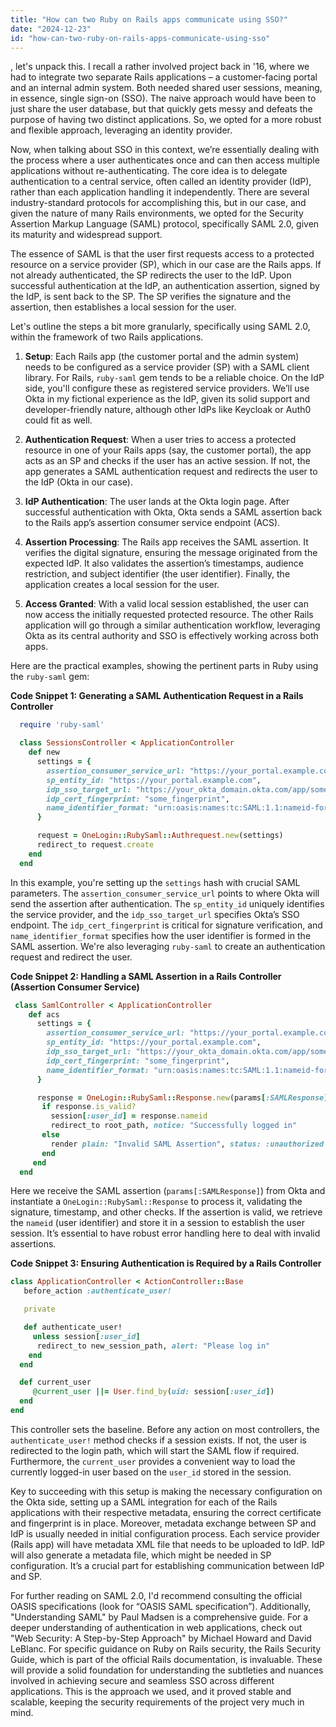 ```yaml
---
title: "How can two Ruby on Rails apps communicate using SSO?"
date: "2024-12-23"
id: "how-can-two-ruby-on-rails-apps-communicate-using-sso"
---
```


, let's unpack this. I recall a rather involved project back in '16, where we had to integrate two separate Rails applications – a customer-facing portal and an internal admin system. Both needed shared user sessions, meaning, in essence, single sign-on (SSO). The naive approach would have been to just share the user database, but that quickly gets messy and defeats the purpose of having two distinct applications. So, we opted for a more robust and flexible approach, leveraging an identity provider.

Now, when talking about SSO in this context, we’re essentially dealing with the process where a user authenticates once and can then access multiple applications without re-authenticating. The core idea is to delegate authentication to a central service, often called an identity provider (IdP), rather than each application handling it independently. There are several industry-standard protocols for accomplishing this, but in our case, and given the nature of many Rails environments, we opted for the Security Assertion Markup Language (SAML) protocol, specifically SAML 2.0, given its maturity and widespread support.

The essence of SAML is that the user first requests access to a protected resource on a service provider (SP), which in our case are the Rails apps. If not already authenticated, the SP redirects the user to the IdP. Upon successful authentication at the IdP, an authentication assertion, signed by the IdP, is sent back to the SP. The SP verifies the signature and the assertion, then establishes a local session for the user.

Let's outline the steps a bit more granularly, specifically using SAML 2.0, within the framework of two Rails applications.

1.  **Setup**: Each Rails app (the customer portal and the admin system) needs to be configured as a service provider (SP) with a SAML client library. For Rails, `ruby-saml` gem tends to be a reliable choice. On the IdP side, you'll configure these as registered service providers. We’ll use Okta in my fictional experience as the IdP, given its solid support and developer-friendly nature, although other IdPs like Keycloak or Auth0 could fit as well.

2.  **Authentication Request**: When a user tries to access a protected resource in one of your Rails apps (say, the customer portal), the app acts as an SP and checks if the user has an active session. If not, the app generates a SAML authentication request and redirects the user to the IdP (Okta in our case).

3.  **IdP Authentication**: The user lands at the Okta login page. After successful authentication with Okta, Okta sends a SAML assertion back to the Rails app’s assertion consumer service endpoint (ACS).

4.  **Assertion Processing**: The Rails app receives the SAML assertion. It verifies the digital signature, ensuring the message originated from the expected IdP. It also validates the assertion’s timestamps, audience restriction, and subject identifier (the user identifier). Finally, the application creates a local session for the user.

5.  **Access Granted**: With a valid local session established, the user can now access the initially requested protected resource. The other Rails application will go through a similar authentication workflow, leveraging Okta as its central authority and SSO is effectively working across both apps.

Here are the practical examples, showing the pertinent parts in Ruby using the `ruby-saml` gem:

**Code Snippet 1: Generating a SAML Authentication Request in a Rails Controller**

```ruby
  require 'ruby-saml'

  class SessionsController < ApplicationController
    def new
      settings = {
        assertion_consumer_service_url: "https://your_portal.example.com/saml/acs", #ACS url of the portal
        sp_entity_id: "https://your_portal.example.com",
        idp_sso_target_url: "https://your_okta_domain.okta.com/app/some_id/sso/saml", #Okta url
        idp_cert_fingerprint: "some_fingerprint",
        name_identifier_format: "urn:oasis:names:tc:SAML:1.1:nameid-format:unspecified"
      }

      request = OneLogin::RubySaml::Authrequest.new(settings)
      redirect_to request.create
    end
  end
```

In this example, you're setting up the `settings` hash with crucial SAML parameters. The `assertion_consumer_service_url` points to where Okta will send the assertion after authentication. The `sp_entity_id` uniquely identifies the service provider, and the `idp_sso_target_url` specifies Okta’s SSO endpoint. The `idp_cert_fingerprint` is critical for signature verification, and `name_identifier_format` specifies how the user identifier is formed in the SAML assertion. We're also leveraging `ruby-saml` to create an authentication request and redirect the user.

**Code Snippet 2: Handling a SAML Assertion in a Rails Controller (Assertion Consumer Service)**

```ruby
 class SamlController < ApplicationController
    def acs
      settings = {
        assertion_consumer_service_url: "https://your_portal.example.com/saml/acs",
        sp_entity_id: "https://your_portal.example.com",
        idp_sso_target_url: "https://your_okta_domain.okta.com/app/some_id/sso/saml",
        idp_cert_fingerprint: "some_fingerprint",
        name_identifier_format: "urn:oasis:names:tc:SAML:1.1:nameid-format:unspecified"
      }

      response = OneLogin::RubySaml::Response.new(params[:SAMLResponse], settings: settings)
       if response.is_valid?
         session[:user_id] = response.nameid
         redirect_to root_path, notice: "Successfully logged in"
       else
         render plain: "Invalid SAML Assertion", status: :unauthorized
       end
     end
  end
```

Here we receive the SAML assertion (`params[:SAMLResponse]`) from Okta and instantiate a `OneLogin::RubySaml::Response` to process it, validating the signature, timestamp, and other checks. If the assertion is valid, we retrieve the `nameid` (user identifier) and store it in a session to establish the user session. It’s essential to have robust error handling here to deal with invalid assertions.

**Code Snippet 3: Ensuring Authentication is Required by a Rails Controller**

```ruby
class ApplicationController < ActionController::Base
   before_action :authenticate_user!

   private

   def authenticate_user!
     unless session[:user_id]
      redirect_to new_session_path, alert: "Please log in"
    end
  end

  def current_user
     @current_user ||= User.find_by(uid: session[:user_id])
  end
end
```

This controller sets the baseline. Before any action on most controllers, the `authenticate_user!` method checks if a session exists. If not, the user is redirected to the login path, which will start the SAML flow if required. Furthermore, the `current_user` provides a convenient way to load the currently logged-in user based on the `user_id` stored in the session.

Key to succeeding with this setup is making the necessary configuration on the Okta side, setting up a SAML integration for each of the Rails applications with their respective metadata, ensuring the correct certificate and fingerprint is in place. Moreover, metadata exchange between SP and IdP is usually needed in initial configuration process. Each service provider (Rails app) will have metadata XML file that needs to be uploaded to IdP. IdP will also generate a metadata file, which might be needed in SP configuration. It’s a crucial part for establishing communication between IdP and SP.

For further reading on SAML 2.0, I'd recommend consulting the official OASIS specifications (look for “OASIS SAML specification”). Additionally, "Understanding SAML" by Paul Madsen is a comprehensive guide. For a deeper understanding of authentication in web applications, check out "Web Security: A Step-by-Step Approach" by Michael Howard and David LeBlanc. For specific guidance on Ruby on Rails security, the Rails Security Guide, which is part of the official Rails documentation, is invaluable. These will provide a solid foundation for understanding the subtleties and nuances involved in achieving secure and seamless SSO across different applications. This is the approach we used, and it proved stable and scalable, keeping the security requirements of the project very much in mind.

